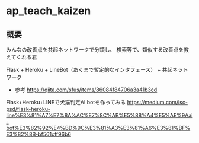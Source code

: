 # ap_teach_kaizen

## 概要

みんなの改善点を共起ネットワークで分類し、
検索等で、類似する改善点を教えてくれる君

Flask + Heroku + LineBot（あくまで暫定的なインタフェース） + 共起ネットワーク



* 参考
https://qiita.com/sfus/items/86084f84706a3a41b3cd

Flask+Heroku+LINEで犬猫判定AI botを作ってみる
https://medium.com/lsc-psd/flask-heroku-line%E3%81%A7%E7%8A%AC%E7%8C%AB%E5%88%A4%E5%AE%9Aai-bot%E3%82%92%E4%BD%9C%E3%81%A3%E3%81%A6%E3%81%BF%E3%82%8B-bf561cff96b6


